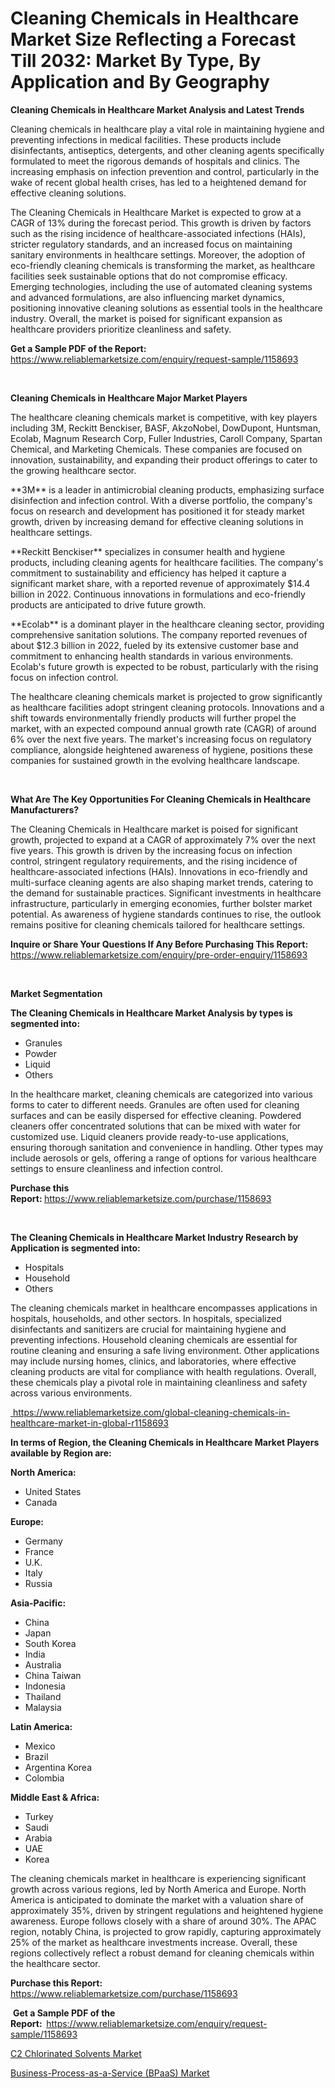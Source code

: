 <p><h1>Cleaning Chemicals in Healthcare Market Size Reflecting a Forecast Till 2032: Market By Type, By Application and By Geography</h1></p><p><strong>Cleaning Chemicals in Healthcare Market Analysis and Latest Trends</strong></p>
<p><p>Cleaning chemicals in healthcare play a vital role in maintaining hygiene and preventing infections in medical facilities. These products include disinfectants, antiseptics, detergents, and other cleaning agents specifically formulated to meet the rigorous demands of hospitals and clinics. The increasing emphasis on infection prevention and control, particularly in the wake of recent global health crises, has led to a heightened demand for effective cleaning solutions.</p><p>The Cleaning Chemicals in Healthcare Market is expected to grow at a CAGR of 13% during the forecast period. This growth is driven by factors such as the rising incidence of healthcare-associated infections (HAIs), stricter regulatory standards, and an increased focus on maintaining sanitary environments in healthcare settings. Moreover, the adoption of eco-friendly cleaning chemicals is transforming the market, as healthcare facilities seek sustainable options that do not compromise efficacy. Emerging technologies, including the use of automated cleaning systems and advanced formulations, are also influencing market dynamics, positioning innovative cleaning solutions as essential tools in the healthcare industry. Overall, the market is poised for significant expansion as healthcare providers prioritize cleanliness and safety.</p></p>
<p><strong>Get a Sample PDF of the Report:&nbsp;</strong> <a href="https://www.reliablemarketsize.com/enquiry/request-sample/1158693?utm_campaign=1932&utm_medium=2&utm_source=Github&utm_content=ia&utm_term=22032025&utm_id=cleaning-chemicals-in-healthcare">https://www.reliablemarketsize.com/enquiry/request-sample/1158693</a></p>
<p>&nbsp;</p>
<p><strong>Cleaning Chemicals in Healthcare Major Market Players</strong></p>
<p><p>The healthcare cleaning chemicals market is competitive, with key players including 3M, Reckitt Benckiser, BASF, AkzoNobel, DowDupont, Huntsman, Ecolab, Magnum Research Corp, Fuller Industries, Caroll Company, Spartan Chemical, and Marketing Chemicals. These companies are focused on innovation, sustainability, and expanding their product offerings to cater to the growing healthcare sector.</p><p>**3M** is a leader in antimicrobial cleaning products, emphasizing surface disinfection and infection control. With a diverse portfolio, the company's focus on research and development has positioned it for steady market growth, driven by increasing demand for effective cleaning solutions in healthcare settings.</p><p>**Reckitt Benckiser** specializes in consumer health and hygiene products, including cleaning agents for healthcare facilities. The company's commitment to sustainability and efficiency has helped it capture a significant market share, with a reported revenue of approximately $14.4 billion in 2022. Continuous innovations in formulations and eco-friendly products are anticipated to drive future growth.</p><p>**Ecolab** is a dominant player in the healthcare cleaning sector, providing comprehensive sanitation solutions. The company reported revenues of about $12.3 billion in 2022, fueled by its extensive customer base and commitment to enhancing health standards in various environments. Ecolab's future growth is expected to be robust, particularly with the rising focus on infection control.</p><p>The healthcare cleaning chemicals market is projected to grow significantly as healthcare facilities adopt stringent cleaning protocols. Innovations and a shift towards environmentally friendly products will further propel the market, with an expected compound annual growth rate (CAGR) of around 6% over the next five years. The market's increasing focus on regulatory compliance, alongside heightened awareness of hygiene, positions these companies for sustained growth in the evolving healthcare landscape.</p></p>
<p>&nbsp;</p>
<p><strong>What Are The Key Opportunities For Cleaning Chemicals in Healthcare Manufacturers?</strong></p>
<p><p>The Cleaning Chemicals in Healthcare market is poised for significant growth, projected to expand at a CAGR of approximately 7% over the next five years. This growth is driven by the increasing focus on infection control, stringent regulatory requirements, and the rising incidence of healthcare-associated infections (HAIs). Innovations in eco-friendly and multi-surface cleaning agents are also shaping market trends, catering to the demand for sustainable practices. Significant investments in healthcare infrastructure, particularly in emerging economies, further bolster market potential. As awareness of hygiene standards continues to rise, the outlook remains positive for cleaning chemicals tailored for healthcare settings.</p></p>
<p><strong>Inquire or Share Your Questions If Any Before Purchasing This Report:</strong> <a href="https://www.reliablemarketsize.com/enquiry/pre-order-enquiry/1158693?utm_campaign=1932&utm_medium=2&utm_source=Github&utm_content=ia&utm_term=22032025&utm_id=cleaning-chemicals-in-healthcare">https://www.reliablemarketsize.com/enquiry/pre-order-enquiry/1158693</a></p>
<p>&nbsp;</p>
<p><strong>Market Segmentation</strong></p>
<p><strong>The Cleaning Chemicals in Healthcare Market Analysis by types is segmented into:</strong></p>
<p><ul><li>Granules</li><li>Powder</li><li>Liquid</li><li>Others</li></ul></p>
<p><p>In the healthcare market, cleaning chemicals are categorized into various forms to cater to different needs. Granules are often used for cleaning surfaces and can be easily dispersed for effective cleaning. Powdered cleaners offer concentrated solutions that can be mixed with water for customized use. Liquid cleaners provide ready-to-use applications, ensuring thorough sanitation and convenience in handling. Other types may include aerosols or gels, offering a range of options for various healthcare settings to ensure cleanliness and infection control.</p></p>
<p><strong>Purchase this Report:&nbsp;</strong><a href="https://www.reliablemarketsize.com/purchase/1158693?utm_campaign=1932&utm_medium=2&utm_source=Github&utm_content=ia&utm_term=22032025&utm_id=cleaning-chemicals-in-healthcare">https://www.reliablemarketsize.com/purchase/1158693</a></p>
<p>&nbsp;</p>
<p><strong>The Cleaning Chemicals in Healthcare Market Industry Research by Application is segmented into:</strong></p>
<p><ul><li>Hospitals</li><li>Household</li><li>Others</li></ul></p>
<p><p>The cleaning chemicals market in healthcare encompasses applications in hospitals, households, and other sectors. In hospitals, specialized disinfectants and sanitizers are crucial for maintaining hygiene and preventing infections. Household cleaning chemicals are essential for routine cleaning and ensuring a safe living environment. Other applications may include nursing homes, clinics, and laboratories, where effective cleaning products are vital for compliance with health regulations. Overall, these chemicals play a pivotal role in maintaining cleanliness and safety across various environments.</p></p>
<p><a href="https://www.reliablemarketsize.com/global-cleaning-chemicals-in-healthcare-market-in-global-r1158693?utm_campaign=1932&utm_medium=2&utm_source=Github&utm_content=ia&utm_term=22032025&utm_id=cleaning-chemicals-in-healthcare">&nbsp;https://www.reliablemarketsize.com/global-cleaning-chemicals-in-healthcare-market-in-global-r1158693</a></p>
<p><strong>In terms of Region, the Cleaning Chemicals in Healthcare Market Players available by Region are:</strong></p>
<p>
    <p> <strong> North America: </strong>
        <ul>
            <li>United States</li>
            <li>Canada</li>
        </ul>
        </p> 
    <p> <strong> Europe: </strong>
        <ul>
            <li>Germany</li>
            <li>France</li>
            <li>U.K.</li>
            <li>Italy</li>
            <li>Russia</li>
        </ul>
        </p> 
    <p> <strong> Asia-Pacific: </strong>
        <ul>
            <li>China</li>
            <li>Japan</li>
            <li>South Korea</li>
            <li>India</li>
            <li>Australia</li>
            <li>China Taiwan</li>
            <li>Indonesia</li>
            <li>Thailand</li>
            <li>Malaysia</li>
        </ul>
        </p> 
    <p> <strong> Latin America: </strong>
        <ul>
            <li>Mexico</li>
            <li>Brazil</li>
            <li>Argentina Korea</li>
            <li>Colombia</li>
        </ul>
        </p> 
    <p> <strong> Middle East & Africa: </strong>
        <ul>
            <li>Turkey</li>
            <li>Saudi</li>
            <li>Arabia</li>
            <li>UAE</li>
            <li>Korea</li>
        </ul>
    </p>
    </p>
<p><p>The cleaning chemicals market in healthcare is experiencing significant growth across various regions, led by North America and Europe. North America is anticipated to dominate the market with a valuation share of approximately 35%, driven by stringent regulations and heightened hygiene awareness. Europe follows closely with a share of around 30%. The APAC region, notably China, is projected to grow rapidly, capturing approximately 25% of the market as healthcare investments increase. Overall, these regions collectively reflect a robust demand for cleaning chemicals within the healthcare sector.</p></p>
<p><strong>Purchase this Report: </strong><a href="https://www.reliablemarketsize.com/purchase/1158693?utm_campaign=1932&utm_medium=2&utm_source=Github&utm_content=ia&utm_term=22032025&utm_id=cleaning-chemicals-in-healthcare">https://www.reliablemarketsize.com/purchase/1158693</a></p>
<p>&nbsp;<strong>Get a Sample PDF of the Report:&nbsp;&nbsp;</strong><a href="https://www.reliablemarketsize.com/enquiry/request-sample/1158693?utm_campaign=1932&utm_medium=2&utm_source=Github&utm_content=ia&utm_term=22032025&utm_id=cleaning-chemicals-in-healthcare">https://www.reliablemarketsize.com/enquiry/request-sample/1158693</a></p>
<p><strong></strong></p>
<p><p><a href="https://github.com/vimar16th/Market-Research-Report-List-7/blob/main/c2-chlorinated-solvents-market.md?utm_campaign=1932&utm_medium=2&utm_source=Github&utm_content=ia&utm_term=22032025&utm_id=cleaning-chemicals-in-healthcare">C2 Chlorinated Solvents Market</a></p><p><a href="https://github.com/maikefelanc3/Market-Research-Report-List-1/blob/main/business-process-as-a-service-bpaas-market.md?utm_campaign=1932&utm_medium=2&utm_source=Github&utm_content=ia&utm_term=22032025&utm_id=cleaning-chemicals-in-healthcare">Business-Process-as-a-Service (BPaaS) Market</a></p></p>
